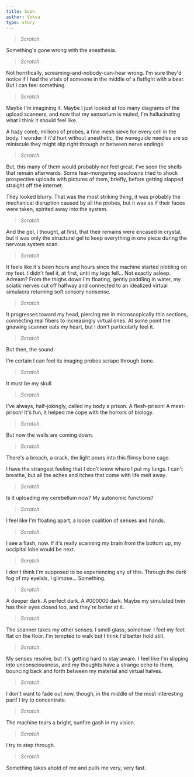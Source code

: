 ```yaml
---
title: Scan
author: Voksa
type: story
---
```


<style>
main blockquote {
    border: none;
    padding: 0;
    margin: 1rem 0;
    text-indent: none;
}

main blockquote + p {
    text-indent: 2rem;
}
</style>

> *Scratch.*

Something's gone wrong with the anesthesia.

> *Scratch.*

Not horrifically, screaming-and-nobody-can-hear wrong. I'm sure they'd notice if I had the vitals of someone in the middle of a fistfight with a bear. But I can feel something.

> *Scratch.*

Maybe I'm imagining it. Maybe I just looked at too many diagrams of the upload scanners, and now that my sensorium is muted, I'm hallucinating what I think it should feel like.

A hazy comb, millions of probes, a fine mesh sieve for every cell in the body. I wonder if it'd hurt without anesthetic, the waveguide needles are so miniscule they might slip right through or between nerve endings.

> *Scratch.*

But, this many of them would probably not feel great. I've seen the shells that remain afterwards. Some fear-mongering assclowns tried to shock prospective uploads with pictures of them, briefly, before getting slapped straight off the internet.

They looked blurry. That was the most striking thing, it was probably the mechanical disruption caused by all the probes, but it was as if their faces were taken, spirited away into the system.

> *Scratch.*

And the gel. I thought, at first, that their remains were encased in crystal, but it was only the structural gel to keep everything in one piece during the nervous system scan.

> *Scratch.*

It feels like it's been hours and hours since the machine started nibbling on my feet. I didn't feel it, at first, until my legs fell... Not exactly asleep. Adream? From the thighs down I'm floating, gently paddling in water, my sciatic nerves cut off halfway and connected to an idealized virtual simulacra returning soft sensory nonsense.

> *Scratch.*

It progresses toward my head, piercing me in microscopically thin sections, connecting real fibers to increasingly virtual ones. At some point the gnawing scanner eats my heart, but I don't particularly feel it.

> *Scratch.*

But then, the sound.

I'm certain I can feel its imaging probes scrape through bone.

> *Scratch.*

It must be my skull.

> *Scratch.*

I've always, half-jokingly, called my body a prison. A flesh-prison! A meat-prison! It's fun, it helped me cope with the horrors of biology.

> *Scratch.*

But now the walls are coming down.

> *Scratch.*

There's a breach, a crack, the light pours into this flimsy bone cage.

I have the strangest feeling that I don't know where I put my lungs. I can't breathe, but all the aches and itches that come with life melt away.

> *Scratch.*

Is it uploading my cerebellum now? My autonomic functions?

> *Scratch.*

I feel like I'm floating apart, a loose coalition of senses and hands.

> *Scratch.*

I see a flash, now. If it's really scanning my brain from the bottom up, my occipital lobe would be next.

> *Scratch.*

I don't think I'm supposed to be experiencing any of this. Through the dark fog of my eyelids, I glimpse... Something.

> *Scratch.*

A deeper dark. A perfect dark. A #000000 dark. Maybe my simulated twin has their eyes closed too, and they're better at it.

> *Scratch.*

The scanner takes my other senses. I smell glass, somehow. I feel my feet flat on the floor. I'm tempted to walk but I think I'd better hold still.

> *Scratch.*

My senses resolve, but it's getting hard to stay aware. I feel like I'm slipping into unconsciousness, and my thoughts have a strange echo to them, bouncing back and forth between my material and virtual halves.

> *Scratch.*

I don't want to fade out now, though, in the middle of the most interesting part! I try to concentrate.

> *Scratch.*

The machine tears a bright, sunfire gash in my vision.

> *Scratch.*

I try to step through.

> *Scratch.*

Something takes ahold of me and pulls me very, very fast.

